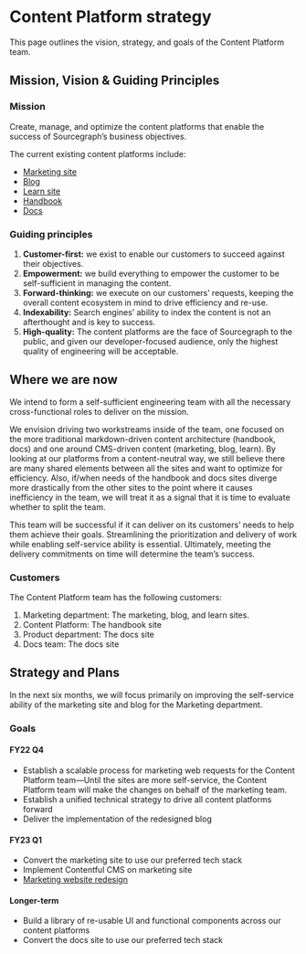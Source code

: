 # Content Platform strategy

This page outlines the vision, strategy, and goals of the Content Platform team.

## Mission, Vision & Guiding Principles

### Mission

Create, manage, and optimize the content platforms that enable the success of Sourcegraph’s business objectives.

The current existing content platforms include:

- [Marketing site](https://about.sourcegraph.com)
- [Blog](https://about.sourcegraph.com/blog/)
- [Learn site](https://learn.sourcegraph.com)
- [Handbook](https://handbook.sourcegraph.com)
- [Docs](https://docs.sourcegraph.com)

### Guiding principles

1. **Customer-first:** we exist to enable our customers to succeed against their objectives.
1. **Empowerment:** we build everything to empower the customer to be self-sufficient in managing the content.
1. **Forward-thinking:** we execute on our customers’ requests, keeping the overall content ecosystem in mind to drive efficiency and re-use.
1. **Indexability:** Search engines’ ability to index the content is not an afterthought and is key to success.
1. **High-quality:** The content platforms are the face of Sourcegraph to the public, and given our developer-focused audience, only the highest quality of engineering will be acceptable.

## Where we are now

We intend to form a self-sufficient engineering team with all the necessary cross-functional roles to deliver on the mission.

We envision driving two workstreams inside of the team, one focused on the more traditional markdown-driven content architecture (handbook, docs) and one around CMS-driven content (marketing, blog, learn). By looking at our platforms from a content-neutral way, we still believe there are many shared elements between all the sites and want to optimize for efficiency. Also, if/when needs of the handbook and docs sites diverge more drastically from the other sites to the point where it causes inefficiency in the team, we will treat it as a signal that it is time to evaluate whether to split the team.

This team will be successful if it can deliver on its customers’ needs to help them achieve their goals. Streamlining the prioritization and delivery of work while enabling self-service ability is essential. Ultimately, meeting the delivery commitments on time will determine the team’s success.

### Customers

The Content Platform team has the following customers:

1. Marketing department: The marketing, blog, and learn sites.
1. Content Platform: The handbook site
1. Product department: The docs site
1. Docs team: The docs site

## Strategy and Plans

In the next six months, we will focus primarily on improving the self-service ability of the marketing site and blog for the Marketing department.

### Goals

#### FY22 Q4

- Establish a scalable process for marketing web requests for the Content Platform team—Until the sites are more self-service, the Content Platform team will make the changes on behalf of the marketing team.
- Establish a unified technical strategy to drive all content platforms forward
- Deliver the implementation of the redesigned blog

#### FY23 Q1

- Convert the marketing site to use our preferred tech stack
- Implement Contentful CMS on marketing site
- [Marketing website redesign](https://docs.google.com/document/u/0/d/1_LOCIwHGb8A42wqWjZzT6s75_aY6qFK4gMSHLa5YPPE/edit)

#### Longer-term

- Build a library of re-usable UI and functional components across our content platforms
- Convert the docs site to use our preferred tech stack
